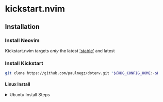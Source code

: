 # kickstart.nvim


## Installation

### Install Neovim

Kickstart.nvim targets *only* the latest
['stable'](https://github.com/neovim/neovim/releases/tag/stable) and latest



### Install Kickstart

```sh
git clone https://github.com/paulnegz/dotenv.git "${XDG_CONFIG_HOME:-$HOME/.config}"/nvim
```

#### Linux Install
<details><summary>Ubuntu Install Steps</summary>

```
sudo add-apt-repository ppa:neovim-ppa/unstable -y
sudo apt update
sudo apt install make gcc ripgrep unzip git xclip neovim
```
</details>
